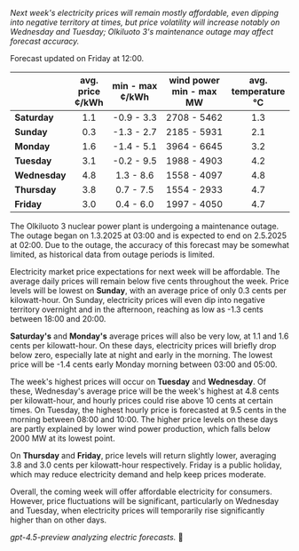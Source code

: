 *Next week's electricity prices will remain mostly affordable, even dipping into negative territory at times, but price volatility will increase notably on Wednesday and Tuesday; Olkiluoto 3's maintenance outage may affect forecast accuracy.*

Forecast updated on Friday at 12:00.

|             | avg.<br>price<br>¢/kWh | min - max<br>¢/kWh | wind power<br>min - max<br>MW | avg.<br>temperature<br>°C |
|:------------|:----------------------:|:-------------------:|:----------------------------:|:-------------------------:|
| **Saturday**   | 1.1                    | -0.9 - 3.3         | 2708 - 5462                  | 1.3                        |
| **Sunday**     | 0.3                    | -1.3 - 2.7         | 2185 - 5931                  | 2.1                        |
| **Monday**     | 1.6                    | -1.4 - 5.1         | 3964 - 6645                  | 3.2                        |
| **Tuesday**    | 3.1                    | -0.2 - 9.5         | 1988 - 4903                  | 4.2                        |
| **Wednesday**  | 4.8                    | 1.3 - 8.6          | 1558 - 4097                  | 4.8                        |
| **Thursday**   | 3.8                    | 0.7 - 7.5          | 1554 - 2933                  | 4.7                        |
| **Friday**     | 3.0                    | 0.4 - 6.0          | 1997 - 4050                  | 4.7                        |

The Olkiluoto 3 nuclear power plant is undergoing a maintenance outage. The outage began on 1.3.2025 at 03:00 and is expected to end on 2.5.2025 at 02:00. Due to the outage, the accuracy of this forecast may be somewhat limited, as historical data from outage periods is limited.

Electricity market price expectations for next week will be affordable. The average daily prices will remain below five cents throughout the week. Price levels will be lowest on **Sunday**, with an average price of only 0.3 cents per kilowatt-hour. On Sunday, electricity prices will even dip into negative territory overnight and in the afternoon, reaching as low as -1.3 cents between 18:00 and 20:00.

**Saturday's** and **Monday's** average prices will also be very low, at 1.1 and 1.6 cents per kilowatt-hour. On these days, electricity prices will briefly drop below zero, especially late at night and early in the morning. The lowest price will be -1.4 cents early Monday morning between 03:00 and 05:00.

The week's highest prices will occur on **Tuesday** and **Wednesday**. Of these, Wednesday's average price will be the week's highest at 4.8 cents per kilowatt-hour, and hourly prices could rise above 10 cents at certain times. On Tuesday, the highest hourly price is forecasted at 9.5 cents in the morning between 08:00 and 10:00. The higher price levels on these days are partly explained by lower wind power production, which falls below 2000 MW at its lowest point.

On **Thursday** and **Friday**, price levels will return slightly lower, averaging 3.8 and 3.0 cents per kilowatt-hour respectively. Friday is a public holiday, which may reduce electricity demand and help keep prices moderate.

Overall, the coming week will offer affordable electricity for consumers. However, price fluctuations will be significant, particularly on Wednesday and Tuesday, when electricity prices will temporarily rise significantly higher than on other days.

*gpt-4.5-preview analyzing electric forecasts.* 🔌
